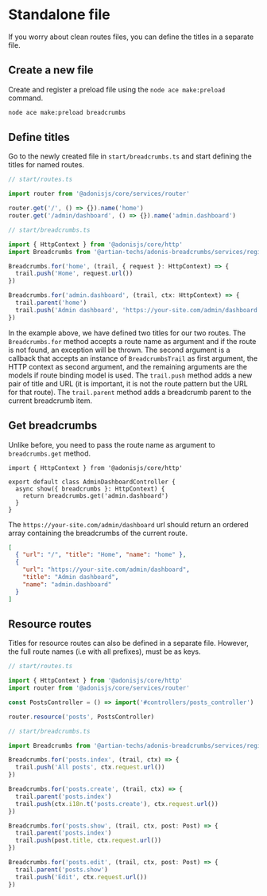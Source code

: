 # Standalone file

If you worry about clean routes files, you can define the titles in a separate file.

## Create a new file

Create and register a preload file using the `node ace make:preload` command.

```sh
node ace make:preload breadcrumbs
```

## Define titles

Go to the newly created file in `start/breadcrumbs.ts` and start defining the titles for named routes.

```typescript
// start/routes.ts

import router from '@adonisjs/core/services/router'

router.get('/', () => {}).name('home')
router.get('/admin/dashboard', () => {}).name('admin.dashboard')
```

```typescript
// start/breadcrumbs.ts

import { HttpContext } from '@adonisjs/core/http'
import Breadcrumbs from '@artian-techs/adonis-breadcrumbs/services/registry'

Breadcrumbs.for('home', (trail, { request }: HttpContext) => {
  trail.push('Home', request.url())
})

Breadcrumbs.for('admin.dashboard', (trail, ctx: HttpContext) => {
  trail.parent('home')
  trail.push('Admin dashboard', 'https://your-site.com/admin/dashboard')
})
```

In the example above, we have defined two titles for our two routes. The `Breadcrumbs.for` method accepts a route name as argument and if the route is not found, an exception will be thrown. The second argument is a callback that accepts an instance of `BreadcrumbsTrail` as first argument, the HTTP context as second argument, and the remaining arguments are the models if route binding model is used. The `trail.push` method adds a new pair of title and URL (it is important, it is not the route pattern but the URL for that route). The `trail.parent` method adds a breadcrumb parent to the current breadcrumb item.

## Get breadcrumbs

Unlike before, you need to pass the route name as argument to `breadcrumbs.get` method.

```typescript{5}
import { HttpContext } from '@adonisjs/core/http'

export default class AdminDashboardController {
  async show({ breadcrumbs }: HttpContext) {
    return breadcrumbs.get('admin.dashboard')
  }
}
```

The `https://your-site.com/admin/dashboard` url should return an ordered array containing the breadcrumbs of the current route.

```json
[
  { "url": "/", "title": "Home", "name": "home" },
  {
    "url": "https://your-site.com/admin/dashboard",
    "title": "Admin dashboard",
    "name": "admin.dashboard"
  }
]
```

## Resource routes

Titles for resource routes can also be defined in a separate file. However, the full route names (i.e with all prefixes), must be as keys.

```typescript
// start/routes.ts

import { HttpContext } from '@adonisjs/core/http'
import router from '@adonisjs/core/services/router'

const PostsController = () => import('#controllers/posts_controller')

router.resource('posts', PostsController)
```

```typescript
// start/breadcrumbs.ts

import Breadcrumbs from '@artian-techs/adonis-breadcrumbs/services/registry'

Breadcrumbs.for('posts.index', (trail, ctx) => {
  trail.push('All posts', ctx.request.url())
})

Breadcrumbs.for('posts.create', (trail, ctx) => {
  trail.parent('posts.index')
  trail.push(ctx.i18n.t('posts.create'), ctx.request.url())
})

Breadcrumbs.for('posts.show', (trail, ctx, post: Post) => {
  trail.parent('posts.index')
  trail.push(post.title, ctx.request.url())
})

Breadcrumbs.for('posts.edit', (trail, ctx, post: Post) => {
  trail.parent('posts.show')
  trail.push('Edit', ctx.request.url())
})
```
